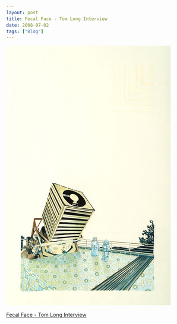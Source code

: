 ```yaml
---
layout: post
title: Fecal Face - Tom Long Interview
date: 2008-07-02
tags: ["Blog"]
---
```


![](k3Im6rfOqaxzzldiGUitkhSl_500.jpg)  

[Fecal Face - Tom Long Interview](http://www.fecalface.com/SF/index.php?option=com_content&task=view&id=1157&Itemid=92)